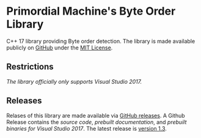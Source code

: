 # Primordial Machine's Byte Order Library
C++ 17 library providing Byte order detection. 
The library is made available publicly on [GitHub](https://github.com/primordialmachine/byte-orders) under the [MIT License](https://github.com/primordialmachine/byte-orders/blob/master/LICENSE).

## Restrictions
*The library officially only supports Visual Studio 2017.*

## Releases
Relases of this library are made available via [GitHub releases](https://github.com/primordialmachine/byte-orders/releases/). A Github Release contains the *source code*, *prebuilt documentation*, and *prebuilt binaries for Visual Studio 2017*. The latest release is [version 1.3](https://github.com/primordialmachine/byte-orders/releases/latest).
